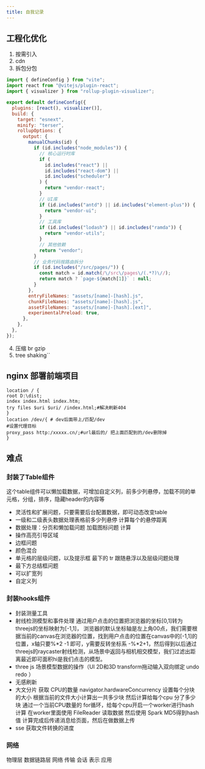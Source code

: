 ```yaml
---
title: 自我记录
---
```


## 工程化优化

1. 按需引入
2. cdn
3. 拆包分包

```javascript
import { defineConfig } from "vite";
import react from "@vitejs/plugin-react";
import { visualizer } from "rollup-plugin-visualizer";

export default defineConfig({
  plugins: [react(), visualizer()],
  build: {
    target: "esnext",
    minify: "terser",
    rollupOptions: {
      output: {
        manualChunks(id) {
          if (id.includes("node_modules")) {
            // 核心运行时库
            if (
              id.includes("react") ||
              id.includes("react-dom") ||
              id.includes("scheduler")
            ) {
              return "vendor-react";
            }
            // UI库
            if (id.includes("antd") || id.includes("element-plus")) {
              return "vendor-ui";
            }
            // 工具库
            if (id.includes("lodash") || id.includes("ramda")) {
              return "vendor-utils";
            }
            // 其他依赖
            return "vendor";
          }
          // 业务代码按路由拆分
          if (id.includes("/src/pages/")) {
            const match = id.match(/\/src\/pages\/(.*?)\//);
            return match ? `page-${match[1]}` : null;
          }
        },
        entryFileNames: "assets/[name]-[hash].js",
        chunkFileNames: "assets/[name]-[hash].js",
        assetFileNames: "assets/[name]-[hash].[ext]",
        experimentalPreload: true,
      },
    },
  },
});
```

4. 压缩 br gzip
5. tree shaking``

## nginx 部署前端项目

```nginx
location / {
root D:\dist;
index index.html index.htm;
try files $uri $uri/ /index.html;#解决刷新404
}
location /dev/{ # dev后面带上/匹配/dev
#设置代理目标
proxy_pass http:/xxxxx.cn/;#url最后的/ 把上面匹配到的/dev删除掉
}
```

## 难点
### 封装了Table组件
这个table组件可以懒加载数据，可增加自定义列，前多少列悬停，加载不同的单元格，分组，排序，隐藏header的内容等
- 灵活性和扩展问题，只要需要后台配置数据，即可动态改变table
- 一级和二级表头数据处理表格前多少列悬停 计算每个的悬停距离
- 数据处理：分页和懒加载问题 加载图标问题 计算
- 操作高亮引导区域 
- 边框问题
- 颜色混合
- 单元格的层级问题，以及提示框 最下的 tr 跟随悬浮以及层级问题处理
- 最下方总结框问题
- 可以扩宽列
- 自定义列

### 封装hooks组件
- 封装测量工具
- 射线检测模型和事件处理
      通过用户点击的位置把浏览器的坐标[0,1]转为threejs的坐标映射为[-1,1]， 浏览器的默认坐标轴是左上角00点，我们需要根据当前的canvas在浏览器的位置，找到用户点击的位置在canvas中的[-1,1]的位置，x轴只要%*2 -1 即可，y需要反转坐标系 -%*2+1，然后得到以后通过threejs的raycaster射线检测，从场景中返回与相机相交模型，我们过滤出距离最近即可面积hi是我们点击的模型。
- three js 场景模型数据的操作（UI 2D和3D transform拖动输入双向绑定 undo redo ）
- 无感刷新
- 大文分片
     获取 CPU的数量 navigator.hardwareConcurrency 
     设置每个分块的大小 
     根据当前的文件大小计算出一共多少块 然后计算给每个cpu 分了多少块
     通过一个当前CPU数量的 for循环，给每个cpu开启一个worker进行hash计算
     在worker里面使用 FileReader 读取数据 然后使用 Spark MD5得到hash值
     计算完成后传递消息给页面，然后在做数据上传
- sse
    获取文件转换的进度

### 

### 网络
物理层 数据链路层 网络 传输 会话 表示 应用